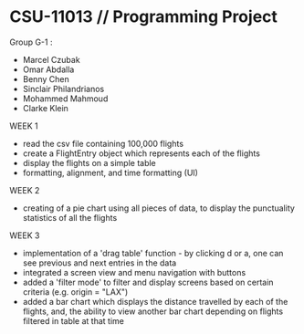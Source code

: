# CSU-11013 // Programming Project

Group G-1 : 
- Marcel Czubak
- Omar Abdalla
- Benny Chen
- Sinclair Philandrianos
- Mohammed Mahmoud
- Clarke Klein


WEEK 1
- read the csv file containing 100,000 flights
- create a FlightEntry object which represents each of the flights
- display the flights on a simple table
- formatting, alignment, and time formatting (UI)


WEEK 2
- creating of a pie chart using all pieces of data, to display the punctuality statistics of all the flights


WEEK 3
- implementation of a 'drag table' function - by clicking d or a, one can see previous and next entries in the data
- integrated a screen view and menu navigation with buttons
- added a 'filter mode' to filter and display screens based on certain criteria (e.g. origin = "LAX")
- added a bar chart which displays the distance travelled by each of the flights, and, the ability to view another bar chart depending on flights filtered in table at that time
